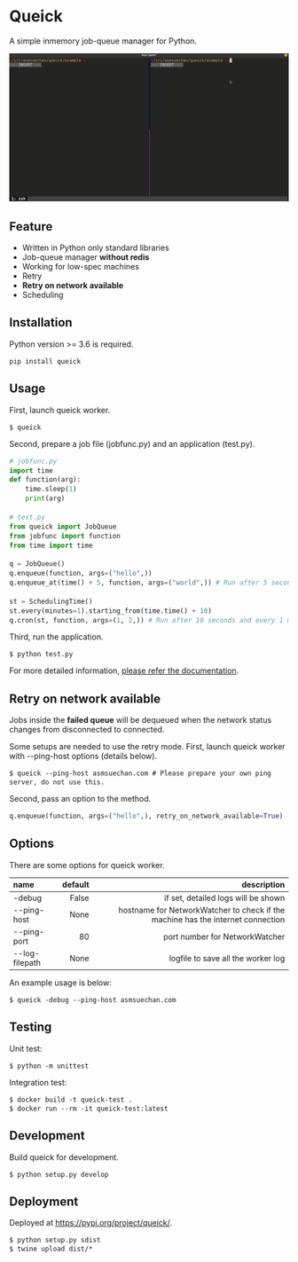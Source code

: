 # Queick
A simple inmemory job-queue manager for Python.

![capture](/capture.gif)

## Feature
* Written in Python only standard libraries
* Job-queue manager **without redis**
* Working for low-spec machines
* Retry
* **Retry on network available**
* Scheduling

## Installation
Python version >= 3.6 is required.

```
pip install queick
```

## Usage
First, launch queick worker.

```
$ queick
```

Second, prepare a job file (jobfunc.py) and an application (test.py).

```python
# jobfunc.py
import time
def function(arg):
    time.sleep(1)
    print(arg)

# test.py
from queick import JobQueue
from jobfunc import function
from time import time

q = JobQueue()
q.enqueue(function, args=("hello",))
q.enqueue_at(time() + 5, function, args=("world",)) # Run after 5 seconds

st = SchedulingTime()
st.every(minutes=1).starting_from(time.time() + 10)
q.cron(st, function, args=(1, 2,)) # Run after 10 seconds and every 1 minute
```

Third, run the application.

```
$ python test.py
```

For more detailed information, [please refer the documentation](/docs).

## Retry on network available
Jobs inside the **failed queue** will be dequeued when the network status changes from disconnected to connected.

Some setups are needed to use the retry mode. First, launch queick worker with --ping-host options (details below).

```
$ queick --ping-host asmsuechan.com # Please prepare your own ping server, do not use this.
```

Second, pass an option to the method.

```python
q.enqueue(function, args=("hello",), retry_on_network_available=True)
```

## Options
There are some options for queick worker.

|name|default|description|
|:-|-:|-:|
|-debug|False|if set, detailed logs will be shown|
|--ping-host <HOST>|None|hostname for NetworkWatcher to check if the machine has the internet connection|
|--ping-port <PORT>|80|port number for NetworkWatcher|
|--log-filepath <filepath>|None|logfile to save all the worker log|

An example usage is below:

```
$ queick -debug --ping-host asmsuechan.com
```

## Testing
Unit test:

```
$ python -m unittest
```

Integration test:

```
$ docker build -t queick-test .
$ docker run --rm -it queick-test:latest
```

## Development
Build queick for development.

```
$ python setup.py develop
```

## Deployment
Deployed at https://pypi.org/project/queick/.

```
$ python setup.py sdist
$ twine upload dist/*
```
